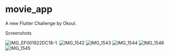 # movie_app

A new Flutter Challenge by Okoul.

Screenshots

![IMG_EF001922DC18-1](https://user-images.githubusercontent.com/49658843/210070638-15044a0b-dad6-46a4-b532-dd141c2f7fc4.jpg).
![IMG_1542](https://user-images.githubusercontent.com/49658843/210070827-b2833256-3bd3-4c91-a508-b45579ee9a12.PNG)
![IMG_1543](https://user-images.githubusercontent.com/49658843/210071667-8389a13b-420a-4c78-ac1d-fc1067a67864.PNG)
![IMG_1544](https://user-images.githubusercontent.com/49658843/210071676-02948c29-aac4-4803-b7a4-14fd040dad71.PNG)
![IMG_1546](https://user-images.githubusercontent.com/49658843/210071700-773958a1-1ccf-4b17-96c6-2eff8c1539bc.PNG)
![IMG_1545](https://user-images.githubusercontent.com/49658843/210071703-5ba79f0f-8357-4a8e-ab55-c938bf637a39.PNG)

